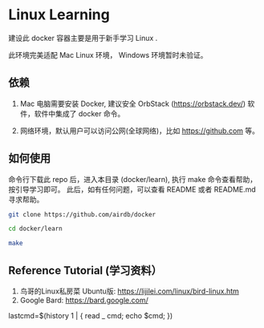 # Linux Learning 

建设此 docker 容器主要是用于新手学习 Linux .

此环境完美适配 Mac Linux 环境， Windows 环境暂时未验证。

## 依赖

1. Mac 电脑需要安装 Docker, 建议安全 OrbStack (https://orbstack.dev/) 软件，软件中集成了 docker 命令。

2. 网络环境，默认用户可以访问公网(全球网络)，比如 https://github.com 等。

## 如何使用

命令行下载此 repo 后，进入本目录 (docker/learn), 执行 make 命令查看帮助， 按引导学习即可。
此后，如有任何问题，可以查看 README 或者 README.md 寻求帮助。

```bash
git clone https://github.com/airdb/docker

cd docker/learn

make
```

## Reference Tutorial (学习资料）

1. 鸟哥的Linux私房菜 Ubuntu版: https://lijilei.com/linux/bird-linux.htm
2. Google Bard:  https://bard.google.com/


lastcmd=$(history 1 |  { read _ cmd; echo \$cmd; })

